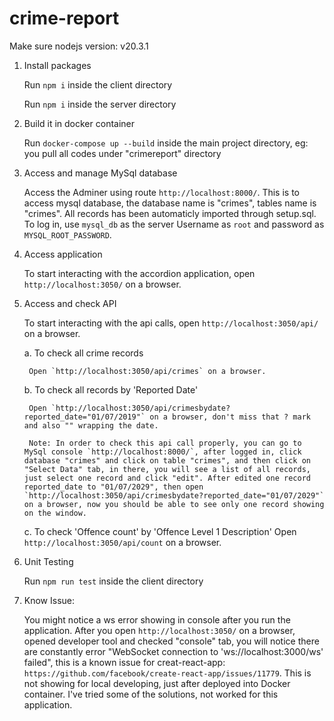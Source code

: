 # crime-report
Make sure nodejs version: v20.3.1
1. Install packages

    Run `npm i` inside the client directory

    Run `npm i` inside the server directory

2. Build it in docker container

    Run `docker-compose up --build` inside the main project directory, eg: you pull all codes under "crimereport" directory

3. Access and manage MySql database

    Access the Adminer using route `http://localhost:8000/`. This is to access mysql database, the database name is "crimes", tables name is "crimes". All records has been automaticly imported through setup.sql. 
    To log in, use `mysql_db` as the server Username as `root` and password as `MYSQL_ROOT_PASSWORD`.

4. Access application

    To start interacting with the accordion application, open `http://localhost:3050/` on a browser.

5. Access and check API

    To start interacting with the api calls, open `http://localhost:3050/api/` on a browser.

    a. To check all crime records

        Open `http://localhost:3050/api/crimes` on a browser.

    b. To check all records by 'Reported Date'

        Open `http://localhost:3050/api/crimesbydate?reported_date="01/07/2019"` on a browser, don't miss that ? mark and also "" wrapping the date.

        Note: In order to check this api call properly, you can go to MySql console `http://localhost:8000/`, after logged in, click database "crimes" and click on table "crimes", and then click on "Select Data" tab, in there, you will see a list of all records, just select one record and click "edit". After edited one record reported_date to "01/07/2029", then open `http://localhost:3050/api/crimesbydate?reported_date="01/07/2029"` on a browser, now you should be able to see only one record showing on the window.

    c. To check 'Offence count' by 'Offence Level 1 Description'
        Open `http://localhost:3050/api/count` on a browser.

6. Unit Testing

    Run `npm run test` inside the client directory

7. Know Issue:

    You might notice a ws error showing in console after you run the application. After you open `http://localhost:3050/` on a browser, opened developer tool and checked "console" tab, you will notice there are constantly error "WebSocket connection to 'ws://localhost:3000/ws' failed", this is a known issue for creat-react-app:
    `https://github.com/facebook/create-react-app/issues/11779`. This is not showing for local developing, just after deployed into Docker container. I've tried some of the solutions, not worked for this application.